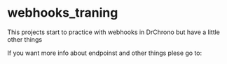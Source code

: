 # webhooks_traning

This projects start to practice with webhooks in DrChrono but have a little other things

If you want more info about endpoinst and other things plese go to:

